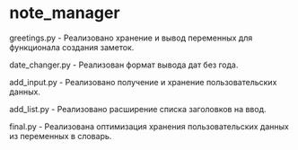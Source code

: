 # note_manager

greetings.py - Реализовано хранение и вывод переменных для функционала создания заметок.

date_changer.py - Реализован формат вывода дат без года.

add_input.py - Реализовано получение и хранение пользовательских данных.

add_list.py - Реализовано расширение списка заголовков на ввод.

final.py - Реализована оптимизация хранения пользовательских данных из переменных в словарь.
